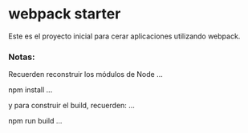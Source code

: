 # webpack starter

Este es el proyecto inicial para cerar 
aplicaciones utilizando webpack.

### Notas:
Recuerden reconstruir los módulos de Node
...

npm install
...

y para construir el build, recuerden:
...

npm run build
...
